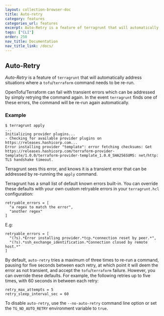 ```yaml
---
layout: collection-browser-doc
title: Auto-retry
category: features
categories_url: features
excerpt: Auto-Retry is a feature of terragrunt that will automatically address situations where an OpenTofu/Terraform command needs to be re-run.
tags: ["CLI"]
order: 250
nav_title: Documentation
nav_title_link: /docs/
---
```


## Auto-Retry

*Auto-Retry* is a feature of `terragrunt` that will automatically address situations where a `tofu`/`terraform` command needs to be re-run.

OpenTofu/Terraform can fail with transient errors which can be addressed by simply retrying the command again. In the event `terragrunt` finds one of these errors, the command will be re-run again automatically.

### Example

```shell
$ terragrunt apply
...
Initializing provider plugins...
- Checking for available provider plugins on https://releases.hashicorp.com...
Error installing provider "template": error fetching checksums: Get https://releases.hashicorp.com/terraform-provider-template/1.0.0/terraform-provider-template_1.0.0_SHA256SUMS: net/http: TLS handshake timeout.
```

Terragrunt sees this error, and knows it is a transient error that can be addressed by re-running the `apply` command.

Terragrunt has a small list of default known errors built-in. You can override these defaults with your own custom retryable errors in your `terragrunt.hcl` configuration:

```hcl
retryable_errors = [
  "a regex to match the error",
  "another regex"
]
```

E.g:

```hcl
retryable_errors = [
  "(?s).*Error installing provider.*tcp.*connection reset by peer.*",
  "(?s).*ssh_exchange_identification.*Connection closed by remote host.*"
]
```

By default, `auto-retry` tries a maximum of three times to re-run a command, pausing for five seconds between each retry, at which point it will deem the error as not transient, and accept the `tofu`/`terraform` failure.
However, you can override these defaults. For example, the following retries up to five times, with 60 seconds in between each retry:

```hcl
retry_max_attempts = 5
retry_sleep_interval_sec = 60
```

To disable `auto-retry`, use the `--no-auto-retry` command line option or set the `TG_NO_AUTO_RETRY` environment variable to `true`.
